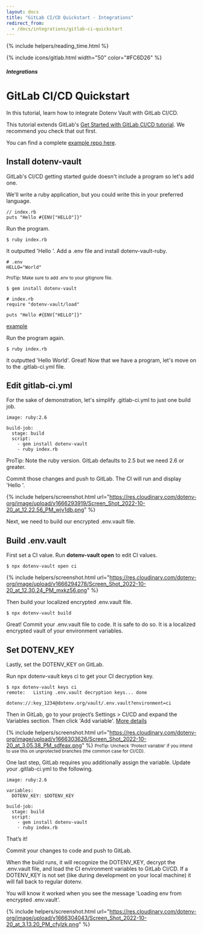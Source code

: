 ```yaml
---
layout: docs
title: "GitLab CI/CD Quickstart - Integrations"
redirect_from:
  - /docs/integrations/gitlab-ci-quickstart
---
```


{% include helpers/reading_time.html %}

{% include icons/gitlab.html width="50" color="#FC6D26" %}

##### Integrations

# GitLab CI/CD Quickstart

In this tutorial, learn how to integrate Dotenv Vault with GitLab CI/CD.

This tutorial extends GitLab's [Get Started with GitLab CI/CD tutorial](https://docs.gitlab.com/ee/ci/quick_start/). We recommend you check that out first.

You can find a complete [example repo here](https://github.com/dotenv-org/integration-example-gitlab-ci-quickstart).

## Install dotenv-vault

GitLab's CI/CD getting started guide doesn't include a program so let's add one.

We'll write a ruby application, but you could write this in your preferred language.

```
// index.rb
puts "Hello #{ENV["HELLO"]}"
```

Run the program.

```
$ ruby index.rb
```

It outputted 'Hello '. Add a .env file and install dotenv-vault-ruby.

```
# .env
HELLO="World"
```
<small>ProTip: Make sure to add .env to your gitignore file.</small>

```
$ gem install dotenv-vault
```

```
# index.rb
require "dotenv-vault/load"

puts "Hello #{ENV["HELLO"]}"
```
[example](https://github.com/dotenv-org/integration-example-gitlab-ci-quickstart/blob/master/index.rb)

Run the program again.

```
$ ruby index.rb
```

It outputted 'Hello World'. Great! Now that we have a program, let's move on to the .gitlab-ci.yml file.

## Edit gitlab-ci.yml

For the sake of demonstration, let's simplify .gitlab-ci.yml to just one build job.

```
image: ruby:2.6

build-job:
  stage: build
  script:
    - gem install dotenv-vault
    - ruby index.rb
```
ProTip: Note the ruby version. GitLab defaults to 2.5 but we need 2.6 or greater.

Commit those changes and push to GitLab. The CI will run and display 'Hello '.

{% include helpers/screenshot.html url="https://res.cloudinary.com/dotenv-org/image/upload/v1666293919/Screen_Shot_2022-10-20_at_12.22.56_PM_wjv1db.png" %}

Next, we need to build our encrypted .env.vault file.

## Build .env.vault

First set a CI value. Run **dotenv-vault open** to edit CI values.

```
$ npx dotenv-vault open ci
```

{% include helpers/screenshot.html url="https://res.cloudinary.com/dotenv-org/image/upload/v1666294278/Screen_Shot_2022-10-20_at_12.30.24_PM_mxkz56.png" %}

Then build your localized encrypted .env.vault file.

```
$ npx dotenv-vault build
```

Great! Commit your .env.vault file to code. It is safe to do so. It is a localized encrypted vault of your environment variables.

## Set DOTENV_KEY

Lastly, set the DOTENV_KEY on GitLab.

Run npx dotenv-vault keys ci to get your CI decryption key.

```
$ npx dotenv-vault keys ci
remote:   Listing .env.vault decryption keys... done

dotenv://:key_1234@dotenv.org/vault/.env.vault?environment=ci
```

Then in GitLab, go to your project’s Settings > CI/CD and expand the Variables section. Then click 'Add variable'. [More details](https://docs.gitlab.com/ee/ci/variables/#add-a-cicd-variable-to-a-project)

{% include helpers/screenshot.html url="https://res.cloudinary.com/dotenv-org/image/upload/v1666303626/Screen_Shot_2022-10-20_at_3.05.38_PM_sdfeax.png" %}
<small>ProTip: Uncheck 'Protect variable' if you intend to use this on unprotected branches (the common case for CI/CD).</small>

One last step, GitLab requires you additionally assign the variable. Update your .gitlab-ci.yml to the following.

```
image: ruby:2.6

variables:
  DOTENV_KEY: $DOTENV_KEY

build-job:
  stage: build
  script:
    - gem install dotenv-vault
    - ruby index.rb
```

That’s it!

Commit your changes to code and push to GitLab.

When the build runs, it will recognize the DOTENV_KEY, decrypt the .env.vault file, and load the CI environment variables to GitLab CI/CD. If a DOTENV_KEY is not set (like during development on your local machine) it will fall back to regular dotenv.

You will know it worked when you see the message 'Loading env from encrypted .env.vault'.

{% include helpers/screenshot.html url="https://res.cloudinary.com/dotenv-org/image/upload/v1666304043/Screen_Shot_2022-10-20_at_3.13.20_PM_cfylzk.png" %}

